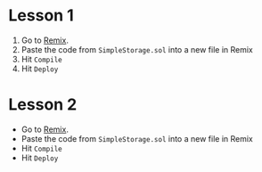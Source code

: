 # Lesson 1

1. Go to [Remix](https://remix.ethereum.org/#optimize=false&runs=200&evmVersion=null&version=soljson-v0.8.8+commit.dddeac2f.js/).
2. Paste the code from `SimpleStorage.sol` into a new file in Remix
3. Hit `Compile`
4. Hit `Deploy`


# Lesson 2

- Go to [Remix](https://remix.ethereum.org/#optimize=false&runs=200&evmVersion=null&version=soljson-v0.8.8+commit.dddeac2f.js/).
- Paste the code from `SimpleStorage.sol` into a new file in Remix
- Hit `Compile`
- Hit `Deploy`
